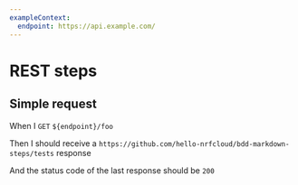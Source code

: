 ```yaml
---
exampleContext:
  endpoint: https://api.example.com/
---
```


# REST steps

## Simple request

When I `GET` `${endpoint}/foo`

Then I should receive a
`https://github.com/hello-nrfcloud/bdd-markdown-steps/tests` response

And the status code of the last response should be `200`
